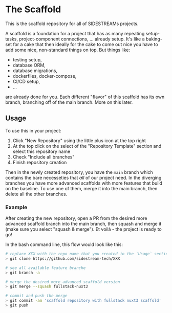 # The Scaffold

This is the scaffold repository for all of SIDESTREAMs projects.

A scaffold is a foundation for a project that has as many repeating setup-tasks, project-component connections, ... already setup. It's like a baking-set for a cake that then ideally for the cake to come out
nice you have to add some nice, non-standard things on top. But things like:
- testing setup,
- database ORM,
- database migrations,
- dockerfiles, docker-compose,
- CI/CD setup,
- ...

are already done for you. Each different "flavor" of this scaffold has its own branch, branching off of the main branch. More on this later.

## Usage

To use this in your project:
1. Click "New Repository" using the little plus icon at the top right
2. At the top click on the select of the "Repository Template" section and select this repository name
3. Check "Include all branches"
4. Finish repository creation

Then in the newly created repository, you have the `main` branch which contains the bare necesseties that _all_ of our project need. In the diverging branches you have more advanced scaffolds with more
features that build on the baseline. To use one of them, merge it into the main branch, then delete all the other branches.

### Example

After creating the new repository, open a PR from the desired more advanced scaffold branch into the main branch, then squash and merge it (make sure you select "squash & merge"). Et voilà - the project is ready to go!

In the bash command line, this flow would look like this:
```sh
# replace XXX with the repo name that you created in the `Usage` section
> git clone https://github.com/sidestream-tech/XXX

# see all available feature branche
> git branch -a

# merge the desired more advanced scaffold version
> git merge --squash fullstack-nuxt3

# commit and push the merge
> git commit -am 'scaffold repository with fullstack nuxt3 scaffold'
> git push
```
